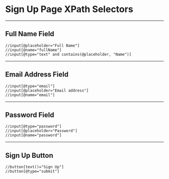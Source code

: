#  Sign Up Page XPath Selectors

---

## **Full Name Field**
```xpath
//input[@placeholder="Full Name"]
//input[@name="fullName"]
//input[@type="text" and contains(@placeholder, "Name")]
```

---

## **Email Address Field**
```xpath
//input[@type="email"]
//input[@placeholder="Email address"]
//input[@name="email"]
```

---

## **Password Field**
```xpath
//input[@type="password"]
//input[@placeholder="Password"]
//input[@name="password"]
```

---

## **Sign Up Button**
```xpath
//button[text()="Sign Up"]
//button[@type="submit"]
```
